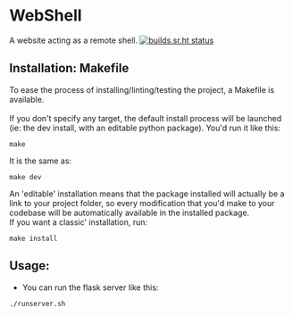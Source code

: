 # WebShell

A website acting as a remote shell.
[![builds.sr.ht status](https://builds.sr.ht/~jean-max/WebShell/archlinux.yml.svg)](https://builds.sr.ht/~jean-max/WebShell/archlinux.yml?)


## Installation: Makefile

To ease the process of installing/linting/testing the project, a Makefile is available. <br />
<br />
If you don't specify any target, the default install process will be launched (ie: the dev install, with an editable python package).
You'd run it like this:

```shell
make
```

It is the same as:

```shell
make dev
```

An 'editable' installation means that the package installed will actually be a link to your project folder, so every modification that you'd make to your codebase will be automatically available in the installed package.<br />
If you want a classic' installation, run:

```shell
make install
```



## Usage:

* You can run the flask server like this:

```shell
./runserver.sh
```
